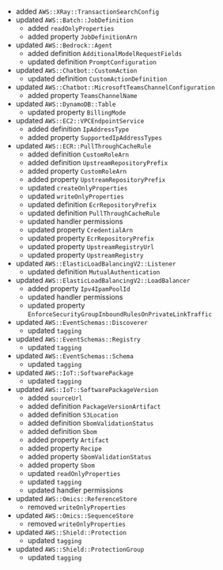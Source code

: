 - added `AWS::XRay::TransactionSearchConfig`
- updated `AWS::Batch::JobDefinition`
  - added `readOnlyProperties`
  - added property `JobDefinitionArn`
- updated `AWS::Bedrock::Agent`
  - added definition `AdditionalModelRequestFields`
  - updated definition `PromptConfiguration`
- updated `AWS::Chatbot::CustomAction`
  - updated definition `CustomActionDefinition`
- updated `AWS::Chatbot::MicrosoftTeamsChannelConfiguration`
  - added property `TeamsChannelName`
- updated `AWS::DynamoDB::Table`
  - updated property `BillingMode`
- updated `AWS::EC2::VPCEndpointService`
  - added definition `IpAddressType`
  - added property `SupportedIpAddressTypes`
- updated `AWS::ECR::PullThroughCacheRule`
  - added definition `CustomRoleArn`
  - added definition `UpstreamRepositoryPrefix`
  - added property `CustomRoleArn`
  - added property `UpstreamRepositoryPrefix`
  - updated `createOnlyProperties`
  - updated `writeOnlyProperties`
  - updated definition `EcrRepositoryPrefix`
  - updated definition `PullThroughCacheRule`
  - updated handler permissions
  - updated property `CredentialArn`
  - updated property `EcrRepositoryPrefix`
  - updated property `UpstreamRegistryUrl`
  - updated property `UpstreamRegistry`
- updated `AWS::ElasticLoadBalancingV2::Listener`
  - updated definition `MutualAuthentication`
- updated `AWS::ElasticLoadBalancingV2::LoadBalancer`
  - added property `Ipv4IpamPoolId`
  - updated handler permissions
  - updated property `EnforceSecurityGroupInboundRulesOnPrivateLinkTraffic`
- updated `AWS::EventSchemas::Discoverer`
  - updated `tagging`
- updated `AWS::EventSchemas::Registry`
  - updated `tagging`
- updated `AWS::EventSchemas::Schema`
  - updated `tagging`
- updated `AWS::IoT::SoftwarePackage`
  - updated `tagging`
- updated `AWS::IoT::SoftwarePackageVersion`
  - added `sourceUrl`
  - added definition `PackageVersionArtifact`
  - added definition `S3Location`
  - added definition `SbomValidationStatus`
  - added definition `Sbom`
  - added property `Artifact`
  - added property `Recipe`
  - added property `SbomValidationStatus`
  - added property `Sbom`
  - updated `readOnlyProperties`
  - updated `tagging`
  - updated handler permissions
- updated `AWS::Omics::ReferenceStore`
  - removed `writeOnlyProperties`
- updated `AWS::Omics::SequenceStore`
  - removed `writeOnlyProperties`
- updated `AWS::Shield::Protection`
  - updated `tagging`
- updated `AWS::Shield::ProtectionGroup`
  - updated `tagging`
